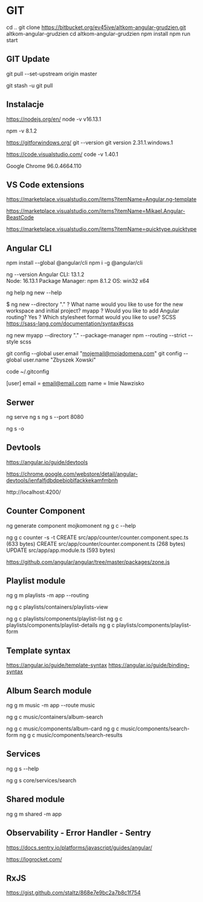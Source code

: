 # GIT

cd ..
git clone https://bitbucket.org/ev45ive/altkom-angular-grudzien.git altkom-angular-grudzien
cd altkom-angular-grudzien
npm install
npm run start

## GIT Update

git pull --set-upstream origin master

git stash -u
git pull

## Instalacje

https://nodejs.org/en/
node -v
v16.13.1

npm -v
8.1.2

https://gitforwindows.org/
git --version
git version 2.31.1.windows.1

https://code.visualstudio.com/
code -v
1.40.1

Google Chrome 96.0.4664.110

## VS Code extensions

https://marketplace.visualstudio.com/items?itemName=Angular.ng-template

https://marketplace.visualstudio.com/items?itemName=Mikael.Angular-BeastCode

https://marketplace.visualstudio.com/items?itemName=quicktype.quicktype

## Angular CLI

npm install --global @angular/cli
npm i -g @angular/cli

ng --version
Angular CLI: 13.1.2  
Node: 16.13.1
Package Manager: npm 8.1.2
OS: win32 x64

ng help
ng new --help

 $ ng new --directory "."
? What name would you like to use for the new workspace and initial project? myapp
? Would you like to add Angular routing? Yes
? Which stylesheet format would you like to use? SCSS  https://sass-lang.com/documentation/syntax#scss 

ng new myapp --directory "." --package-manager npm --routing --strict --style scss

git config --global user.email "mojemail@mojadomena.com"
git config --global user.name "Zbyszek Xowski"

code ~/.gitconfig

[user]
email = email@email.com
name = Imie Nawzisko

## Serwer

ng serve
ng s
ng s --port 8080

ng s -o

## Devtools

https://angular.io/guide/devtools

https://chrome.google.com/webstore/detail/angular-devtools/ienfalfjdbdpebioblfackkekamfmbnh

http://localhost:4200/

## Counter Component

ng generate component mojkomonent
ng g c --help

ng g c counter -s -t
CREATE src/app/counter/counter.component.spec.ts (633 bytes)
CREATE src/app/counter/counter.component.ts (268 bytes)
UPDATE src/app/app.module.ts (593 bytes)

https://github.com/angular/angular/tree/master/packages/zone.js

## Playlist module

ng g m playlists -m app --routing

ng g c playlists/containers/playlists-view

ng g c playlists/components/playlist-list
ng g c playlists/components/playlist-details
ng g c playlists/components/playlist-form

## Template syntax

https://angular.io/guide/template-syntax
https://angular.io/guide/binding-syntax

  <!-- {{ }}  #  [ ]  (  )  *  -->

## Album Search module

ng g m music -m app --route music

ng g c music/containers/album-search

ng g c music/components/album-card 
ng g c music/components/search-form 
ng g c music/components/search-results


## Services
ng g s --help
<!-- ng g service core/services/search -->
ng g s core/services/search


## Shared module

ng g m shared -m app


## Observability - Error Handler - Sentry
https://docs.sentry.io/platforms/javascript/guides/angular/

https://logrocket.com/

## RxJS
https://gist.github.com/staltz/868e7e9bc2a7b8c1f754